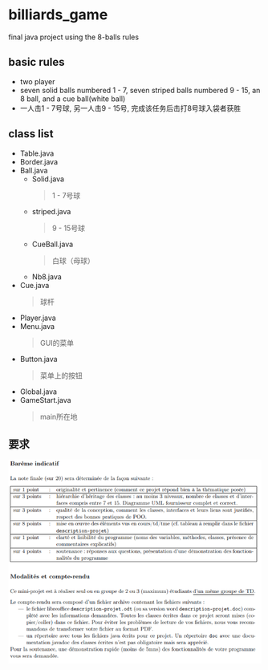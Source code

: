 # billiards_game
final java project using the 8-balls rules
## basic rules
- two player
- seven solid balls numbered 1 - 7, seven striped balls numbered 9 - 15, an 8 ball, and a cue ball(white ball)
- 一人击1 - 7号球, 另一人击9 - 15号, 完成该任务后击打8号球入袋者获胜
## class list
- Table.java
- Border.java
- Ball.java
  - Solid.java
    > 1 - 7号球
  - striped.java
    > 9 - 15号球
  - CueBall.java
    > 白球（母球）
  - Nb8.java
- Cue.java
  > 球杆
- Player.java
- Menu.java
  > GUI的菜单
- Button.java
  > 菜单上的按钮
- Global.java
- GameStart.java
  > main所在地
## 要求
![image](https://raw.githubusercontent.com/noob20000405/readme_pic/master/images/java_project_request.png)
